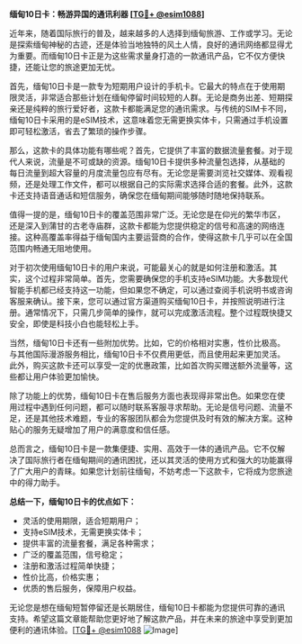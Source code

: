 **缅甸10日卡：畅游异国的通讯利器 [[TG💪+ @esim1088](https://t.me/s/esim1088)]**

近年来，随着国际旅行的普及，越来越多的人选择到缅甸旅游、工作或学习。无论是探索缅甸神秘的古迹，还是体验当地独特的风土人情，良好的通讯网络都显得尤为重要。而缅甸10日卡正是为这些需求量身打造的一款通讯产品，它不仅方便快捷，还能让您的旅途更加无忧。

首先，缅甸10日卡是一款专为短期用户设计的手机卡。它最大的特点在于使用期限灵活，非常适合那些计划在缅甸停留时间较短的人群。无论是商务出差、短期探亲还是纯粹的旅行爱好者，这款卡都能满足您的通讯需求。与传统的SIM卡不同，缅甸10日卡采用的是eSIM技术，这意味着您无需更换实体卡，只需通过手机设置即可轻松激活，省去了繁琐的操作步骤。

那么，这款卡的具体功能有哪些呢？首先，它提供了丰富的数据流量套餐。对于现代人来说，流量是不可或缺的资源。缅甸10日卡提供多种流量包选择，从基础的每日流量到超大容量的月度流量包应有尽有。无论您是需要浏览社交媒体、观看视频，还是处理工作文件，都可以根据自己的实际需求选择合适的套餐。此外，这款卡还支持语音通话和短信服务，确保您在缅甸期间能够随时随地保持联系。

值得一提的是，缅甸10日卡的覆盖范围非常广泛。无论您是在仰光的繁华市区，还是深入到蒲甘的古老寺庙群，这款卡都能为您提供稳定的信号和高速的网络连接。这种高覆盖率得益于缅甸国内主要运营商的合作，使得这款卡几乎可以在全国范围内畅通无阻地使用。

对于初次使用缅甸10日卡的用户来说，可能最关心的就是如何注册和激活。其实，这个过程非常简单。首先，您需要确保您的手机支持eSIM功能。大多数现代智能手机都已经支持这一功能，但如果您不确定，可以通过查阅手机说明书或咨询客服来确认。接下来，您可以通过官方渠道购买缅甸10日卡，并按照说明进行注册。通常情况下，只需几步简单的操作，就可以完成激活流程。整个过程既快捷又安全，即使是科技小白也能轻松上手。

当然，缅甸10日卡还有一些附加优势。比如，它的价格相对实惠，性价比极高。与其他国际漫游服务相比，缅甸10日卡不仅费用更低，而且使用起来更加灵活。此外，购买这款卡还可以享受一定的优惠政策，比如首次购买赠送额外流量等，这些都让用户体验更加愉快。

除了功能上的优势，缅甸10日卡在售后服务方面也表现得非常出色。如果您在使用过程中遇到任何问题，都可以随时联系客服寻求帮助。无论是信号问题、流量不足，还是其他技术难题，专业的客服团队都会为您提供及时有效的解决方案。这种贴心的服务无疑增加了用户的满意度和信任感。

总而言之，缅甸10日卡是一款集便捷、实用、高效于一体的通讯产品。它不仅解决了国际旅行者在缅甸期间的通讯困扰，还以其灵活的使用方式和强大的功能赢得了广大用户的青睐。如果您计划前往缅甸，不妨考虑一下这款卡，它将成为您旅途中的得力助手。

**总结一下，缅甸10日卡的优点如下：**
- 灵活的使用期限，适合短期用户；
- 支持eSIM技术，无需更换实体卡；
- 提供丰富的流量套餐，满足各种需求；
- 广泛的覆盖范围，信号稳定；
- 注册和激活过程简单快捷；
- 性价比高，价格实惠；
- 优质的售后服务，保障用户权益。

无论您是想在缅甸短暂停留还是长期居住，缅甸10日卡都能为您提供可靠的通讯支持。希望这篇文章能帮助您更好地了解这款产品，并在未来的旅途中享受到更加便利的通讯体验。[[TG💪+ @esim1088](https://t.me/s/esim1088) ![Image](https://i.postimg.cc/4NQfJmqS/Snipaste-2025-05-13-00-14-12.png)]